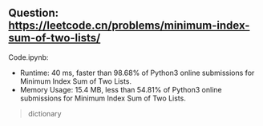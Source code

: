 ## Question: https://leetcode.cn/problems/minimum-index-sum-of-two-lists/

Code.ipynb:
* Runtime: 40 ms, faster than 98.68% of Python3 online submissions for Minimum Index Sum of Two Lists.
* Memory Usage: 15.4 MB, less than 54.81% of Python3 online submissions for Minimum Index Sum of Two Lists.
> dictionary
